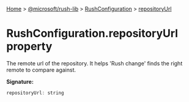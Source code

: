 [Home](./index) &gt; [@microsoft/rush-lib](rush-lib.md) &gt; [RushConfiguration](rush-lib.rushconfiguration.md) &gt; [repositoryUrl](rush-lib.rushconfiguration.repositoryurl.md)

# RushConfiguration.repositoryUrl property

The remote url of the repository. It helps 'Rush change' finds the right remote to compare against.

**Signature:**
```javascript
repositoryUrl: string
```

